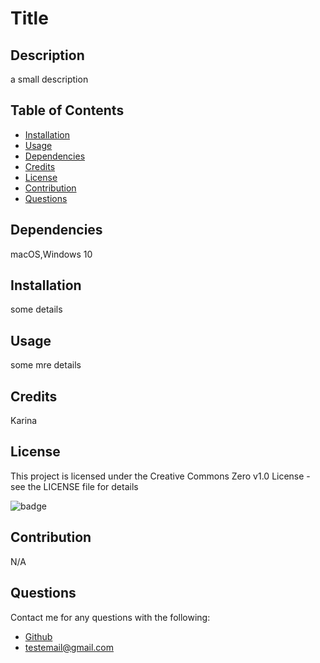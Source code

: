 # Title
      
  ## Description
    
  a small description
    
  ## Table of Contents
    
  - [Installation](#installation)
  - [Usage](#usage)
  - [Dependencies](#dependencies)
  - [Credits](#credits)
  - [License](#license)
  - [Contribution](#contribution)
  - [Questions](#questions)
    
  ## Dependencies
    
  macOS,Windows 10
    
  ## Installation
    
  some details
    
  ## Usage
    
  some mre details
    
  ## Credits
    
  Karina
    
  ## License
    
  This project is licensed under the Creative Commons Zero v1.0 License - see the LICENSE file for details 
    
  ![badge](https://img.shields.io/badge/License-Creative%20Commons%20Zero%20v1.0-blue)
    
  ## Contribution
    
  N/A
    
  ## Questions
  Contact me for any questions with the following:
  - [Github](https://github.com/Valencia01)
  - [testemail@gmail.com]()
  